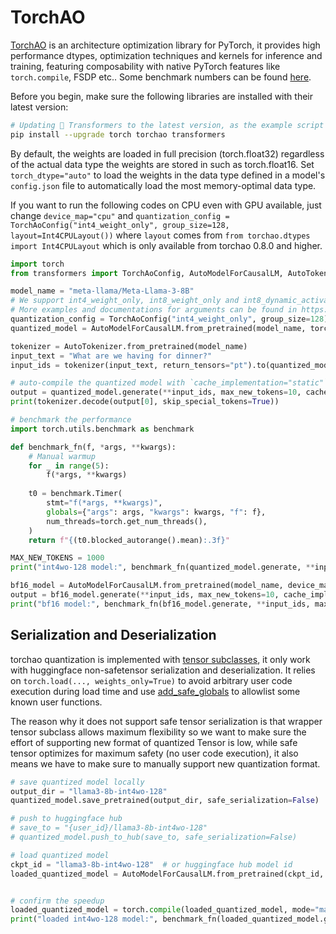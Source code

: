 <!--Copyright 2024 The HuggingFace Team. All rights reserved.
Licensed under the Apache License, Version 2.0 (the "License"); you may not use this file except in compliance with
the License. You may obtain a copy of the License at
http://www.apache.org/licenses/LICENSE-2.0
Unless required by applicable law or agreed to in writing, software distributed under the License is distributed on
an "AS IS" BASIS, WITHOUT WARRANTIES OR CONDITIONS OF ANY KIND, either express or implied. See the License for the
specific language governing permissions and limitations under the License.
⚠️ Note that this file is in Markdown but contain specific syntax for our doc-builder (similar to MDX) that may not be
rendered properly in your Markdown viewer.
-->

# TorchAO

[TorchAO](https://github.com/pytorch/ao) is an architecture optimization library for PyTorch, it provides high performance dtypes, optimization techniques and kernels for inference and training, featuring composability with native PyTorch features like `torch.compile`, FSDP etc.. Some benchmark numbers can be found [here](https://github.com/pytorch/ao/tree/main/torchao/quantization#benchmarks).

Before you begin, make sure the following libraries are installed with their latest version:

```bash
# Updating 🤗 Transformers to the latest version, as the example script below uses the new auto compilation
pip install --upgrade torch torchao transformers
```

By default, the weights are loaded in full precision (torch.float32) regardless of the actual data type the weights are stored in such as torch.float16. Set `torch_dtype="auto"` to load the weights in the data type defined in a model's `config.json` file to automatically load the most memory-optimal data type.

If you want to run the following codes on CPU even with GPU available, just change `device_map="cpu"` and `quantization_config = TorchAoConfig("int4_weight_only", group_size=128, layout=Int4CPULayout())` where `layout` comes from `from torchao.dtypes import Int4CPULayout` which is only available from torchao 0.8.0 and higher.

```py
import torch
from transformers import TorchAoConfig, AutoModelForCausalLM, AutoTokenizer

model_name = "meta-llama/Meta-Llama-3-8B"
# We support int4_weight_only, int8_weight_only and int8_dynamic_activation_int8_weight
# More examples and documentations for arguments can be found in https://github.com/pytorch/ao/tree/main/torchao/quantization#other-available-quantization-techniques
quantization_config = TorchAoConfig("int4_weight_only", group_size=128)
quantized_model = AutoModelForCausalLM.from_pretrained(model_name, torch_dtype="auto", device_map="auto", quantization_config=quantization_config)

tokenizer = AutoTokenizer.from_pretrained(model_name)
input_text = "What are we having for dinner?"
input_ids = tokenizer(input_text, return_tensors="pt").to(quantized_model.device)

# auto-compile the quantized model with `cache_implementation="static"` to get speedup
output = quantized_model.generate(**input_ids, max_new_tokens=10, cache_implementation="static")
print(tokenizer.decode(output[0], skip_special_tokens=True))

# benchmark the performance
import torch.utils.benchmark as benchmark

def benchmark_fn(f, *args, **kwargs):
    # Manual warmup
    for _ in range(5):
        f(*args, **kwargs)
        
    t0 = benchmark.Timer(
        stmt="f(*args, **kwargs)",
        globals={"args": args, "kwargs": kwargs, "f": f},
        num_threads=torch.get_num_threads(),
    )
    return f"{(t0.blocked_autorange().mean):.3f}"

MAX_NEW_TOKENS = 1000
print("int4wo-128 model:", benchmark_fn(quantized_model.generate, **input_ids, max_new_tokens=MAX_NEW_TOKENS, cache_implementation="static"))

bf16_model = AutoModelForCausalLM.from_pretrained(model_name, device_map="auto", torch_dtype=torch.bfloat16)
output = bf16_model.generate(**input_ids, max_new_tokens=10, cache_implementation="static") # auto-compile
print("bf16 model:", benchmark_fn(bf16_model.generate, **input_ids, max_new_tokens=MAX_NEW_TOKENS, cache_implementation="static"))

```

## Serialization and Deserialization
torchao quantization is implemented with [tensor subclasses](https://pytorch.org/docs/stable/notes/extending.html#subclassing-torch-tensor), it only work with huggingface non-safetensor serialization and deserialization. It relies on `torch.load(..., weights_only=True)` to avoid arbitrary user code execution during load time and use [add_safe_globals](https://pytorch.org/docs/stable/notes/serialization.html#torch.serialization.add_safe_globals) to allowlist some known user functions.

The reason why it does not support safe tensor serialization is that wrapper tensor subclass allows maximum flexibility so we want to make sure the effort of supporting new format of quantized Tensor is low, while safe tensor optimizes for maximum safety (no user code execution), it also means we have to make sure to manually support new quantization format.

```py
# save quantized model locally
output_dir = "llama3-8b-int4wo-128"
quantized_model.save_pretrained(output_dir, safe_serialization=False)

# push to huggingface hub
# save_to = "{user_id}/llama3-8b-int4wo-128"
# quantized_model.push_to_hub(save_to, safe_serialization=False)

# load quantized model
ckpt_id = "llama3-8b-int4wo-128"  # or huggingface hub model id
loaded_quantized_model = AutoModelForCausalLM.from_pretrained(ckpt_id, device_map="auto")


# confirm the speedup
loaded_quantized_model = torch.compile(loaded_quantized_model, mode="max-autotune")
print("loaded int4wo-128 model:", benchmark_fn(loaded_quantized_model.generate, **input_ids, max_new_tokens=MAX_NEW_TOKENS))
```
